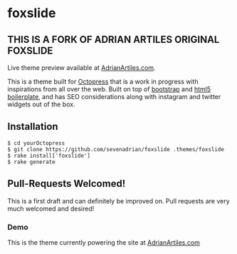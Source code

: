 # foxslide #

## THIS IS A FORK OF ADRIAN ARTILES ORIGINAL FOXSLIDE

Live theme preview available at [AdrianArtiles.com](http://www.AdrianArtiles.com).

This is a theme built for [Octopress](http://Octopress.org) that is a work in progress with inspirations from all over the web. Built on top of [bootstrap](http://twitter.github.com/bootstrap/) and [html5 boilerplate](http://html5boilerplate.com/), and has SEO considerations along with instagram and twitter widgets out of the box.

## Installation ##

````
$ cd yourOctopress
$ git clone https://github.com/sevenadrian/foxslide .themes/foxslide
$ rake install['foxslide']
$ rake generate
````

## Pull-Requests Welcomed! ##

This is a first draft and can definitely be improved on. Pull requests are very much welcomed and desired!

### Demo ###

This is the theme currently powering the site at [AdrianArtiles.com](http://www.AdrianArtiles.com)

